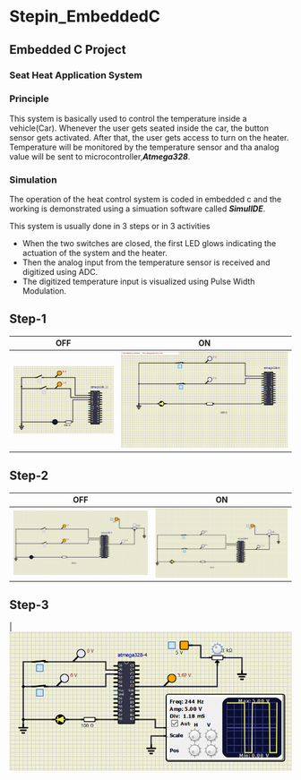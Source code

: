 # Stepin_EmbeddedC
## Embedded C Project

### Seat Heat Application System

### Principle
This system is basically used to control the temperature inside a vehicle(Car). Whenever the user  gets seated inside the car, the button sensor gets activated. After that, the user gets access to turn on the heater. Temperature will be monitored by the temperature sensor and tha analog value will be sent to microcontroller,***Atmega328***.

### Simulation

The operation of the heat control system is coded in embedded c and the working is demonstrated using a simuation software called ***SimulIDE***.

This system is usually done in 3 steps or in 3 activities

*  When the two switches are closed, the first LED glows indicating the actuation of the system and the heater.
*  Then the analog input from the temperature sensor is received and digitized using ADC.
*  The digitized temperature input is visualized using Pulse Width Modulation.
 
## Step-1 

|OFF|ON|
|:--:|:--:|
|![OFF](https://github.com/pravalikamanugu39/Stepin_EmbeddedC/blob/7bc960bd1a8445aa6fc6a9d36d8bbb5b2cc44da5/simulation/Step_1Diagrams/Step_1OFF.PNG) |![ON](https://github.com/pravalikamanugu39/Stepin_EmbeddedC/blob/678299ac37ed3a0e8e123d14af219f16c4c90c68/simulation/Step_1Diagrams/Step_1ON.png)|

## Step-2
|OFF|ON|
|:--:|:--:|
|![OFF](https://github.com/pravalikamanugu39/Stepin_EmbeddedC/blob/678299ac37ed3a0e8e123d14af219f16c4c90c68/simulation/Step_2Diagrams/Step_2OFF.png) |![OFF](https://github.com/pravalikamanugu39/Stepin_EmbeddedC/blob/678299ac37ed3a0e8e123d14af219f16c4c90c68/simulation/Step_2Diagrams/Step_2ON.png)

## Step-3
|![diagram](https://github.com/pravalikamanugu39/Stepin_EmbeddedC/blob/678299ac37ed3a0e8e123d14af219f16c4c90c68/simulation/Step_3.png)
